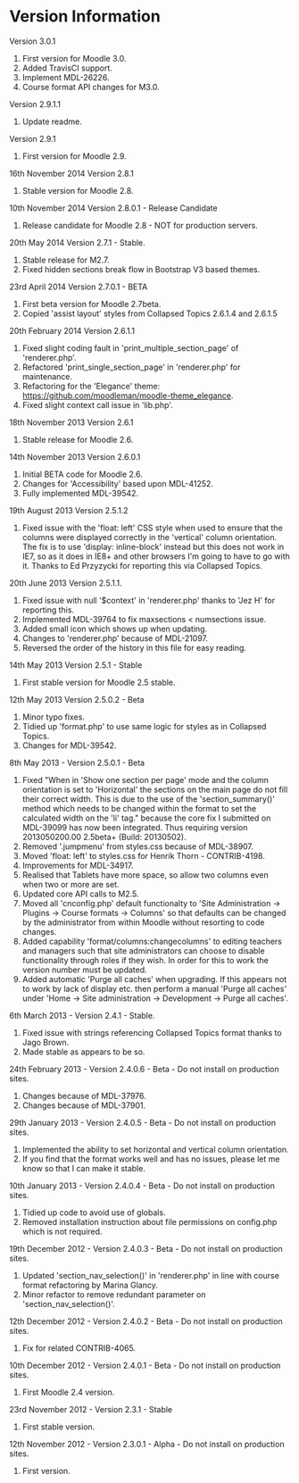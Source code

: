 Version Information
===================
Version 3.0.1
  1. First version for Moodle 3.0.
  2. Added TravisCI support.
  3. Implement MDL-26226.
  4. Course format API changes for M3.0.

Version 2.9.1.1
  1. Update readme.

Version 2.9.1
  1. First version for Moodle 2.9.

16th November 2014 Version 2.8.1
  1. Stable version for Moodle 2.8.

10th November 2014 Version 2.8.0.1 - Release Candidate
  1. Release candidate for Moodle 2.8 - NOT for production servers.

20th May 2014 Version 2.7.1 - Stable.
  1. Stable release for M2.7.
  2. Fixed hidden sections break flow in Bootstrap V3 based themes.

23rd April 2014 Version 2.7.0.1 - BETA
  1. First beta version for Moodle 2.7beta.
  2. Copied 'assist layout' styles from Collapsed Topics 2.6.1.4 and 2.6.1.5

20th February 2014 Version 2.6.1.1
  1. Fixed slight coding fault in 'print_multiple_section_page' of 'renderer.php'.
  2. Refactored 'print_single_section_page' in 'renderer.php' for maintenance.
  3. Refactoring for the 'Elegance' theme: https://github.com/moodleman/moodle-theme_elegance.
  4. Fixed slight context call issue in 'lib.php'.

18th November 2013 Version 2.6.1
  1. Stable release for Moodle 2.6.

14th November 2013 Version 2.6.0.1
  1. Initial BETA code for Moodle 2.6.
  2. Changes for 'Accessibility' based upon MDL-41252.
  3. Fully implemented MDL-39542.

19th August 2013 Version 2.5.1.2
  1. Fixed issue with the 'float: left' CSS style when used to ensure that the columns were displayed correctly in the
     'vertical' column orientation.  The fix is to use 'display: inline-block' instead but this does not work in IE7, so as
     it does in IE8+ and other browsers I'm going to have to go with it.  Thanks to Ed Przyzycki for reporting this via
     Collapsed Topics.

20th June 2013 Version 2.5.1.1.
  1. Fixed issue with null '$context' in 'renderer.php' thanks to 'Jez H' for reporting this.
  2. Implemented MDL-39764 to fix maxsections < numsections issue.
  3. Added small icon which shows up when updating.
  4. Changes to 'renderer.php' because of MDL-21097.
  5. Reversed the order of the history in this file for easy reading.

14th May 2013 Version 2.5.1 - Stable
  1. First stable version for Moodle 2.5 stable.

12th May 2013 Version 2.5.0.2 - Beta
  1. Minor typo fixes.
  2. Tidied up 'format.php' to use same logic for styles as in Collapsed Topics.
  3. Changes for MDL-39542.

8th May 2013 - Version 2.5.0.1 - Beta
  1. Fixed "When in 'Show one section per page' mode and the column orientation is set to 'Horizontal' the sections on the main
     page do not fill their correct width.  This is due to the use of the 'section_summary()' method which needs to be changed
     within the format to set the calculated width on the 'li' tag." because the core fix I submitted on MDL-39099 has now
     been integrated.  Thus requiring version 2013050200.00 2.5beta+ (Build: 20130502).
  2. Removed '.jumpmenu' from styles.css because of MDL-38907.
  3. Moved 'float: left' to styles.css for Henrik Thorn - CONTRIB-4198.
  4. Improvements for MDL-34917.
  5. Realised that Tablets have more space, so allow two columns even when two or more are set.
  6. Updated core API calls to M2.5.
  7. Moved all 'cnconfig.php' default functionalty to 'Site Administration -> Plugins -> Course formats -> Columns'
     so that defaults can be changed by the administrator from within Moodle without resorting to code changes.
  8. Added capability 'format/columns:changecolumns' to editing teachers and managers such that site administrators can choose to
     disable functionality through roles if they wish.  In order for this to work the version number must be updated.
  9. Added automatic 'Purge all caches' when upgrading.  If this appears not to work by lack of display etc. then perform a
     manual 'Purge all caches' under 'Home -> Site administration -> Development -> Purge all caches'.

6th March 2013 - Version 2.4.1 - Stable.
  1. Fixed issue with strings referencing Collapsed Topics format thanks to Jago Brown.
  2. Made stable as appears to be so.

24th February 2013 - Version 2.4.0.6 - Beta - Do not install on production sites.
  1. Changes because of MDL-37976.
  2. Changes because of MDL-37901.

29th January 2013 - Version 2.4.0.5 - Beta - Do not install on production sites.
  1. Implemented the ability to set horizontal and vertical column orientation.
  2. If you find that the format works well and has no issues, please let me know so that I can make it stable.

10th January 2013 - Version 2.4.0.4 - Beta - Do not install on production sites.
  1. Tidied up code to avoid use of globals.
  2. Removed installation instruction about file permissions on config.php which is not required.

19th December 2012 - Version 2.4.0.3 - Beta - Do not install on production sites.
  1. Updated 'section_nav_selection()' in 'renderer.php' in line with course format refactoring by Marina Glancy.
  2. Minor refactor to remove redundant parameter on 'section_nav_selection()'.

12th December 2012 - Version 2.4.0.2 - Beta - Do not install on production sites.
  1. Fix for related CONTRIB-4065.

10th December 2012 - Version 2.4.0.1 - Beta - Do not install on production sites.
  1. First Moodle 2.4 version.

23rd November 2012 - Version 2.3.1 - Stable
  1. First stable version.

12th November 2012 - Version 2.3.0.1 - Alpha - Do not install on production sites.
  1. First version.